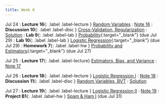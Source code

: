 ```yaml
---
title: Week 6
---
```


Jul 24
: **Lecture 16**{: .label .label-lecture } [Random Variables](lecture/lec16)
    : [Note 16](https://ds100.org/course-notes-su23/probability_1/probability_1.html)
: **Discussion 10**{: .label .label-disc } [Cross-Validation, Regularization](https://drive.google.com/file/d/1DDh_MlYLOUTu_DBAVnsmtTFo6RZQDAT9/view?usp=sharing)
    : [Solution](https://drive.google.com/file/d/1fwvUCSdZI33WvFLIgBKnQxv4VPFRrROB/view?usp=sharing)
: **Lab 9**{: .label .label-lab } [Probability](https://data100-jl4.datahub.berkeley.edu/hub/user-redirect/git-pull?repo=https%3A%2F%2Fgithub.com%2FDS-100%2Fsu23-materials&branch=main&urlpath=lab%2Ftree%2Fsu23-materials%2Flab%2Flab09%2Flab09.ipynb){:target="_blank"} (due Jul 29)
: **Lab 10**{: .label .label-lab } [Logistic Regression](https://data100-jl4.datahub.berkeley.edu/hub/user-redirect/git-pull?repo=https%3A%2F%2Fgithub.com%2FDS-100%2Fsu23-materials&branch=main&urlpath=lab%2Ftree%2Fsu23-materials%2Flab%2Flab10%2Flab10.ipynb){:target="_blank"} (due Jul 29)
: **Homework 7**{: .label .label-hw } [Probability and Estimators](https://data100-jl4.datahub.berkeley.edu/hub/user-redirect/git-pull?repo=https%3A%2F%2Fgithub.com%2FDS-100%2Fsu23-materials&branch=main&urlpath=lab%2Ftree%2Fsu23-materials%2Fhw%2Fhw07%2Fhw07.ipynb){:target="_blank"} (due Jul 27)

Jul 25
: **Lecture 17**{: .label .label-lecture} [Estimators, Bias, and Variance](lecture/lec17)
    : [Note 17](https://ds100.org/course-notes-su23/probability_2/probability_2.html)

Jul 26
: **Lecture 18**{: .label .label-lecture } [Logistic Regression I](lecture/lec18)
    : [Note 18](https://ds100.org/course-notes-su23/logistic_regression_1/logistic_reg_1.html)
: **Discussion 11**{: .label .label-disc } [Random Variables, BVT](https://drive.google.com/file/d/1_2bLq1kFKU5ahrXxyUpUTR2IcV0UB4xn/view?usp=sharing)
    : [Solution](https://drive.google.com/file/d/1JrBFQFDZFDS1wcqVflG3ztu1C-U763rI/view?usp=sharing)

Jul 27
: **Lecture 19**{: .label .label-lecture } [Logistic Regression II](lecture/lec19)
    : [Note 19](https://ds100.org/course-notes-su23/logistic_regression_2/logistic_reg_2.html)
: **Project B1**{: .label .label-hw } [Spam & Ham I](https://data100-jl4.datahub.berkeley.edu/hub/user-redirect/git-pull?repo=https%3A%2F%2Fgithub.com%2FDS-100%2Fsu23-materials&branch=main&urlpath=lab%2Ftree%2Fsu23-materials%2Fproj%2FprojB1%2FprojB1.ipynb) (due Jul 31)
